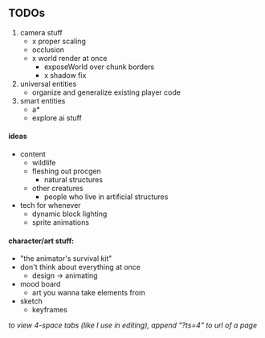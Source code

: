 ## TODOs
1) camera stuff
	- x proper scaling
	- occlusion
	- x world render at once
		- exposeWorld over chunk borders
		- x shadow fix
2) universal entities
	- organize and generalize existing player code 
3) smart entities
	- a\*
	- explore ai stuff

#### ideas
- content
	- wildlife
	- fleshing out procgen
		- natural structures
	- other creatures
		- people who live in artificial structures
- tech for whenever
	- dynamic block lighting
	- sprite animations

#### character/art stuff:
- "the animator's survival kit"
- don't think about everything at once
	- design -> animating
- mood board
	- art you wanna take elements from
- sketch
	- keyframes

*to view 4-space tabs (like I use in editing), append "?ts=4" to url of a page*
